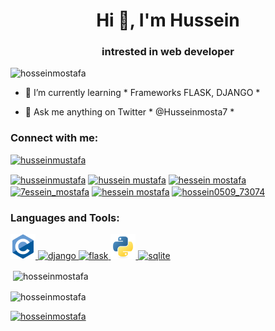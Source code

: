 <h1 align="center">Hi 👋, I'm Hussein</h1>
<h3 align="center">intrested in web developer</h3>

<p align="left"> <img src="https://komarev.com/ghpvc/?username=hosseinmostafa&label=Profile%20views&color=0e75b6&style=flat" alt="hosseinmostafa" /> </p>

- 🌱 I’m currently learning * Frameworks FLASK, DJANGO *

- 💬 Ask me anything on Twitter * @Husseinmosta7 *


<h3 align="left">Connect with me:</h3>
<p align="left"> <a href="https://twitter.com/husseinmustafa" target="blank"><img src="https://img.shields.io/twitter/follow/husseinmustafa?logo=twitter&style=for-the-badge" alt="husseinmustafa" /></a> </p>

<p align="left">
<a href="https://twitter.com/husseinmustafa" target="blank"><img align="center" src="https://raw.githubusercontent.com/rahuldkjain/github-profile-readme-generator/master/src/images/icons/Social/twitter.svg" alt="husseinmustafa" height="30" width="40" /></a>
<a href="https://linkedin.com/in/hussein mustafa" target="blank"><img align="center" src="https://raw.githubusercontent.com/rahuldkjain/github-profile-readme-generator/master/src/images/icons/Social/linked-in-alt.svg" alt="hussein mustafa" height="30" width="40" /></a>
<a href="https://fb.com/hessein mostafa" target="blank"><img align="center" src="https://raw.githubusercontent.com/rahuldkjain/github-profile-readme-generator/master/src/images/icons/Social/facebook.svg" alt="hessein mostafa" height="30" width="40" /></a>
<a href="https://instagram.com/7essein_mostafa" target="blank"><img align="center" src="https://raw.githubusercontent.com/rahuldkjain/github-profile-readme-generator/master/src/images/icons/Social/instagram.svg" alt="7essein_mostafa" height="30" width="40" /></a>
<a href="https://www.hackerrank.com/hessein mostafa" target="blank"><img align="center" src="https://raw.githubusercontent.com/rahuldkjain/github-profile-readme-generator/master/src/images/icons/Social/hackerrank.svg" alt="hessein mostafa" height="30" width="40" /></a>
<a href="https://discord.gg/hossein0509_73074" target="blank"><img align="center" src="https://raw.githubusercontent.com/rahuldkjain/github-profile-readme-generator/master/src/images/icons/Social/discord.svg" alt="hossein0509_73074" height="30" width="40" /></a>
</p>

<h3 align="left">Languages and Tools:</h3>

<p align="left"> <a href="https://www.cprogramming.com/" target="_blank" rel="noreferrer"> <img src="https://raw.githubusercontent.com/devicons/devicon/master/icons/c/c-original.svg" alt="c" width="40" height="40"/> </a> <a href="https://www.djangoproject.com/" target="_blank" rel="noreferrer"> <img src="https://cdn.worldvectorlogo.com/logos/django.svg" alt="django" width="40" height="40"/> </a> <a href="https://flask.palletsprojects.com/" target="_blank" rel="noreferrer"> <img src="https://www.vectorlogo.zone/logos/pocoo_flask/pocoo_flask-icon.svg" alt="flask" width="40" height="40"/> </a> <a href="https://www.python.org" target="_blank" rel="noreferrer"> <img src="https://raw.githubusercontent.com/devicons/devicon/master/icons/python/python-original.svg" alt="python" width="40" height="40"/> </a> <a href="https://www.sqlite.org/" target="_blank" rel="noreferrer"> <img src="https://www.vectorlogo.zone/logos/sqlite/sqlite-icon.svg" alt="sqlite" width="40" height="40"/> </a> </p>


<p>&nbsp;<img align="center" src="https://github-readme-stats.vercel.app/api?username=hosseinmostafa&show_icons=true&locale=en" alt="hosseinmostafa" /></p>

<p><img align="center" src="https://github-readme-streak-stats.herokuapp.com/?user=hosseinmostafa&" alt="hosseinmostafa" /></p>

<p align="left"> <a href="https://github.com/ryo-ma/github-profile-trophy"><img src="https://github-profile-trophy.vercel.app/?username=hosseinmostafa" alt="hosseinmostafa" /></a> </p>
